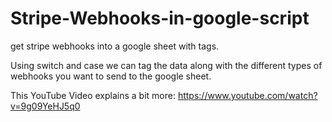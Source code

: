 # Stripe-Webhooks-in-google-script
get stripe webhooks into a google sheet with tags.

Using switch and case we can tag the data along with the different types of webhooks you want to send to the google sheet.

This YouTube Video explains a bit more: https://www.youtube.com/watch?v=9g09YeHJ5q0

